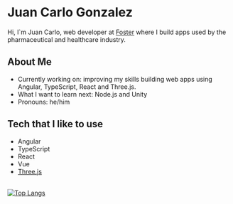 # Juan Carlo Gonzalez

Hi, I`m Juan Carlo, web developer at <a href="https://www.foster.com.br">Foster</a> where I build apps used by the pharmaceutical and healthcare industry.

## About Me

* Currently working on: improving my skills building web apps using Angular, TypeScript, React and Three.js.
* What I want to learn next: Node.js and Unity
* Pronouns: he/him

## Tech that I like to use

* Angular
* TypeScript
* React
* Vue
* <a href="https://threejs.org">Three.js</a>


<br>[![Top Langs](https://github-readme-stats.vercel.app/api/top-langs/?username=anuraghazra&layout=compact&theme=vue)](https://github.com/jcgonzalezasj/github-readme-stats)

